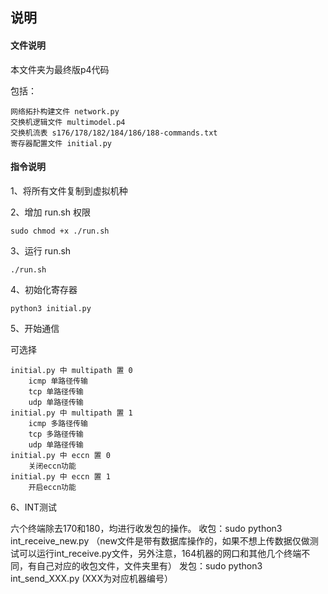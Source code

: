 ## 说明

#### 文件说明

本文件夹为最终版p4代码

包括：

    网络拓扑构建文件 network.py
    交换机逻辑文件 multimodel.p4
    交换机流表 s176/178/182/184/186/188-commands.txt
    寄存器配置文件 initial.py

#### 指令说明

1、将所有文件复制到虚拟机种

2、增加 run.sh 权限

    sudo chmod +x ./run.sh

3、运行 run.sh

    ./run.sh

4、初始化寄存器

    python3 initial.py

5、开始通信

可选择

    initial.py 中 multipath 置 0
        icmp 单路径传输
        tcp 单路径传输
        udp 单路径传输
    initial.py 中 multipath 置 1
        icmp 多路径传输
        tcp 多路径传输
        udp 单路径传输
    initial.py 中 eccn 置 0
        关闭eccn功能
    initial.py 中 eccn 置 1
        开启eccn功能

6、INT测试

六个终端除去170和180，均进行收发包的操作。
收包：sudo python3 int_receive_new.py   （new文件是带有数据库操作的，如果不想上传数据仅做测试可以运行int_receive.py文件，另外注意，164机器的网口和其他几个终端不同，有自己对应的收包文件，文件夹里有）
发包：sudo python3 int_send_XXX.py         (XXX为对应机器编号）